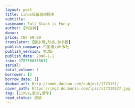 ```yaml
---
layout: post
title: Linux设备驱动程序
subtitle: 
casename: Full Stack is Funny
author: [科波特]
donor: 
price: CNY 69.00
translator: [魏永明,耿岳,钟书毅]
publish_company: 中国电力出版社
publish_version: 第3版
publish_date: 2006-1-1
isbn: 9787508338637
serial: 
total_volume: 1
borrower: []
borrow_date: []
douban_url: http://book.douban.com/subject/1723151/
cover_path: https://img2.doubanio.com/lpic/s27318527.jpg
tag: [Linux,驱动,硬件]
read_status: 想读
---
```

